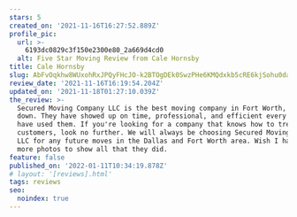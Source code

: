 ```yaml
---
stars: 5
created_on: '2021-11-16T16:27:52.889Z'
profile_pic:
  url: >-
    6193dc0829c3f150e2300e80_2a669d4cd0
  alt: Five Star Moving Review from Cale Hornsby
title: Cale Hornsby
slug: AbFvOqkhw8WUxohRxJPQyFHcJO-k2BTOgDEk0SwzPHe6KMQdxkb5cRE6kjSohu0daavdEna69Dut
review_date: '2021-11-16T16:19:54.204Z'
updated_on: '2021-11-18T01:27:10.039Z'
the_review: >-
  Secured Moving Company LLC is the best moving company in Fort Worth, TX hands
  down. They have showed up on time, professional, and efficient every time we
  have used them. If you're looking for a company that knows how to treat its
  customers, look no further. We will always be choosing Secured Moving Company
  LLC for any future moves in the Dallas and Fort Worth area. Wish I had taken
  more photos to show all that they did.
feature: false
published_on: '2022-01-11T10:34:19.878Z'
# layout: '[reviews].html'
tags: reviews
seo:
  noindex: true
---
```



